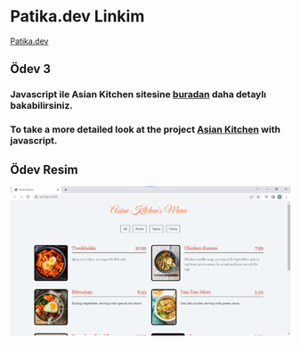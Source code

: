 # Patika.dev Linkim
[Patika.dev](https://app.patika.dev/ozanbyrm)

## Ödev 3

### Javascript ile Asian Kitchen sitesine [buradan](https://ozanbayramm.github.io/toDoListProjects/) daha detaylı bakabilirsiniz.

### To take a more detailed look at the project [Asian Kitchen](https://ozanbayramm.github.io/toDoListProjects/) with javascript.

## Ödev Resim
![Ödev resim](odev.png)